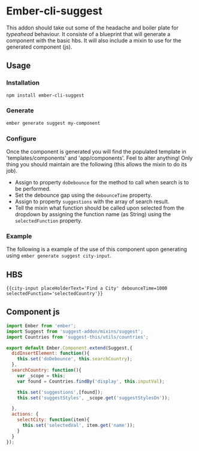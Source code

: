# Ember-cli-suggest

This addon should take out some of the headache and boiler plate for *typeahead* behaviour. It consiste of a blueprint that will generate a component with the basic hbs. It will also include a mixin to use for the generated component (js).

## Usage

### Installation

```bash
npm install ember-cli-suggest
```

### Generate

```bash
ember generate suggest my-component
```

### Configure

Once the component is generated you will find the populated template in 'templates/components' and 'app/components'. Feel to alter anything! Only thing you should maintain are the following (this allows the mixin to do its job).

* Assign to property ```doDebounce``` for the method to call when search is to be performed.
* Set the debounce gap using the ```debounceTime``` property.
* Assign to property ```suggestions``` with the array of search result.
* Tell the mixin what function should be called upon selected from the dropdown by assigning the function name (as String) using the ```selectedFunction``` property.

### Example

The following is a example of the use of this component upon generating using ```ember generate suggest city-input```.

## HBS
```
{{city-input placeHolderText='Find a City' debounceTime=1000 selectedFunction='selectedCountry'}}
```

## Component js

```javascript
import Ember from 'ember';
import Suggest from 'suggest-addon/mixins/suggest';
import Countries from 'suggest-this/utils/countries';

export default Ember.Component.extend(Suggest,{
  didInsertElement: function(){
    this.set('doDebounce', this.searchCountry);
  },
  searchCountry: function(){
    var _scope = this;
    var found = Countries.findBy('display', this.inputVal);

    this.set('suggestions',[found]);
    this.set('suggestStyles', _scope.get('suggestStylesOn'));

  },
  actions: {
    selectCity: function(item){
      this.set('selectedVal', item.get('name'));
    }
  }
});
```
